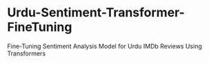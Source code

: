 # Urdu-Sentiment-Transformer-FineTuning
Fine-Tuning Sentiment Analysis Model for Urdu IMDb Reviews Using Transformers
